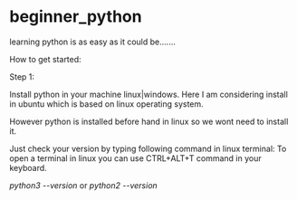 # beginner_python
learning python is as easy as it could be.......

How to get started: 

Step 1:

 Install python in your machine linux|windows. Here I am considering install in ubuntu which is based on linux operating system.

 However python is installed before hand in linux so we wont need to install it.

 Just check your version by typing following command in linux terminal:
 To open a terminal in linux you can use CTRL+ALT+T command in your keyboard.

   *python3 --version*
           or
   *python2 --version*
